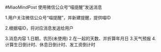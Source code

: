 #MiaoMindPost
使用微信公众号“喵提醒”发送消息

1.用户关注微信公众号“喵提醒”，并新建提醒，提供喵ID

2.根据喵ID，将对应消息发送给用户

3.消息内容
  1.日期，农历(未使用)
  2.在一起的天数、并折算年月日
  3.天气预报
  4.计算生日倒计时、休息日倒计时、发工资倒计时
